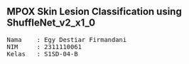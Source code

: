 ## MPOX Skin Lesion Classification using ShuffleNet_v2_x1_0

<pre>
Nama    : Egy Destiar Firmandani
NIM     : 2311110061
Kelas   : S1SD-04-B
</pre>
